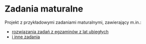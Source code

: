 # Zadania maturalne

Projekt z przykładowymi zadaniami maturalnymi, zawierający m.in.:
- [rozwiązania zadań z egzaminów z lat ubiegłych](src/main/java/com/github/maturainformatyka/egzaminy)
- [i inne zadania](src/main/java/com/github/maturainformatyka/inne)
